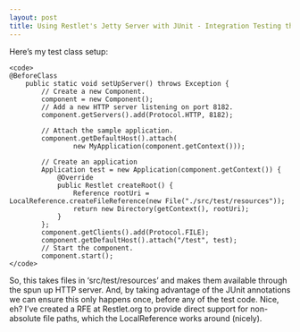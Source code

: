 ```yaml
---
layout: post
title: Using Restlet's Jetty Server with JUnit - Integration Testing the ReST Interface...
---
```


Here’s my test class setup:

    <code>
    @BeforeClass
        public static void setUpServer() throws Exception {
            // Create a new Component.
            component = new Component();
            // Add a new HTTP server listening on port 8182.
            component.getServers().add(Protocol.HTTP, 8182);

            // Attach the sample application.
            component.getDefaultHost().attach(
                    new MyApplication(component.getContext()));

            // Create an application
            Application test = new Application(component.getContext()) {
                @Override
                public Restlet createRoot() {
                    Reference rootUri = LocalReference.createFileReference(new File("./src/test/resources"));
                    return new Directory(getContext(), rootUri);
                }
            };
            component.getClients().add(Protocol.FILE);
            component.getDefaultHost().attach("/test", test);
            // Start the component.
            component.start();
    </code>

So, this takes files in ‘src/test/resources’ and makes them available
through the spun up HTTP server. And, by taking advantage of the JUnit
annotations we can ensure this only happens once, before any of the test
code. Nice, eh? I’ve created a RFE at Restlet.org to provide direct
support for non-absolute file paths, which the LocalReference works
around (nicely).
